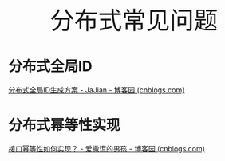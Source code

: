 <center><font size="120%">分布式常见问题</font></center>

# 分布式全局ID

[分布式全局ID生成方案 - JaJian - 博客园 (cnblogs.com)](https://www.cnblogs.com/jajian/p/11101213.html)

# 分布式幂等性实现

[接口幂等性如何实现？ - 爱撒谎的男孩 - 博客园 (cnblogs.com)](https://www.cnblogs.com/Chenjiabing/p/12574042.html)